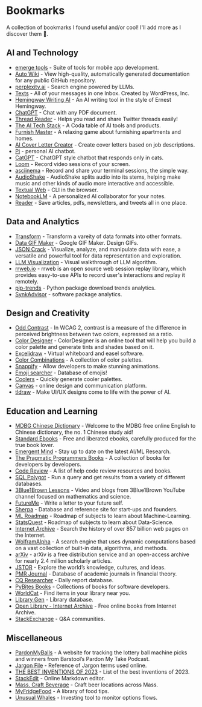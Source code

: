 # Bookmarks

A collection of bookmarks I found useful and/or cool! I'll add more as I discover them 🫡.

## AI and Technology

* [emerge tools](https://www.emergetools.com/) - Suite of tools for mobile app development.
* [Auto Wiki](https://wiki.mutable.ai/) - View high-quality, automatically generated documentation for any public GitHub repository.
* [perplexity.ai](https://www.perplexity.ai/) - Search engine powered by LLMs.
* [Texts](https://texts.com/) - All of your messages in one Inbox. Created by WordPress, Inc.
* [Hemingway Writing AI](https://hemingwayapp.com/) - An AI writing tool in the style of Ernest Hemingway.
* [ChatGPT](https://www.chatpdf.com/) - Chat with any PDF document.
* [Thread Reader](https://threadreaderapp.com/) - Helps you read and share Twitter threads easily!
* [The AI Tech Stack](https://coda.io/d/The-AI-Tech-Stack_d6L8c3BdEb8/Welcome_su1Io#_luigu) - A Coda table of AI tools and products.
* [Furnish Master](https://store.steampowered.com/app/2004080/Furnish_Master/?twclid=2-5yl4n6l7yfh8d7em1teryzrli) - A relaxing game about furnishing apartments and homes.
* [AI Cover Letter Creator](https://aicoverlettercreator.com/) - Create cover letters based on job descriptions.
* [Pi](https://heypi.com/talk?scr) - personal AI chatbot.
* [CatGPT](https://www.cat-gpt.com/) - ChatGPT style chatbot that responds only in cats.
* [Loom](https://www.loom.com/looms/videos) - Record video sessions of your screen.
* [asciinema](https://asciinema.org/) - Record and share your terminal sessions, the simple way.
* [AudioShake](https://www.audioshake.ai/) - AudioShake splits audio into its stems, helping make music and other kinds of audio more interactive and accessible.
* [Textual Web](https://textual-web.io/textualize/weather) - CLI in the browser.
* [NotebookLM](https://notebooklm.google.com/?pli=1) - A personalized AI collaborator for your notes.
* [Reader](https://readwise.io/read) - Save articles, pdfs, newsletters, and tweets all in one place.

## Data and Analytics

* [Transform](https://transform.tools/html-to-jsx) - Transform a vareity of data formats into other formats.
* [Data GIF Maker](https://datagifmaker.withgoogle.com/) - Google GIF Maker. Design GIFs.
* [JSON Crack](https://jsoncrack.com/) - Visualize, analyze, and manipulate data with ease, a versatile and powerful tool for data representation and exploration.
* [LLM Visualization](https://bbycroft.net/llm) - Visual walkthrough of LLM algorithm.
* [rrweb.io](https://www.rrweb.io/) - rrweb is an open source web session replay library, which provides easy-to-use APIs to record user's interactions and replay it remotely.
* [pip-trends](https://piptrends.com/) - Python package download trends analytics.
* [SynkAdvisor](https://snyk.io/advisor/python) - software package analytics.

## Design and Creativity

* [Odd Contrast](https://www.oddcontrast.com/) - In WCAG 2, contrast is a measure of the difference in perceived brightness between two colors, expressed as a ratio.
* [Color Designer](https://colordesigner.io/) - ColorDesigner is an online tool that will help you build a color palette and generate tints and shades based on it.
* [Excelidraw](https://excalidraw.com/) - Virtual whiteboard and easel software.
* [Color Combinations](https://coolors.co/) - A collection of color palettes.
* [Snappify](https://snappify.com/) - Allow developers to make stunning animations.
* [Emoji searcher](https://emoji.muan.co/#) - Database of emojis!
* [Coolers](https://coolors.co/) - Quickly generate cooler palettes.
* [Canvas](https://www.canva.com/) - online design and communication platform.
* [tldraw](https://makereal.tldraw.com/) - Make UI/UX designs come to life with the power of AI.

## Education and Learning

* [MDBG Chinese Dictionary](https://www.mdbg.net/chinese/dictionary) - Welcome to the MDBG free online English to Chinese dictionary, the no. 1 Chinese study aid!
* [Standard Ebooks](https://standardebooks.org/) - Free and liberated ebooks, carefully produced for the true book lover.
* [Emergent Mind](https://www.emergentmind.com/) - Stay up to date on the latest AI/ML Research.
* [The Pragmatic Programmers Books](https://pragprog.com/) - A collection of books for developers by developers.
* [Code Review](https://google.github.io/eng-practices/review/reviewer/) - A list of help code review resources and books.
* [SQL Polygot](https://codapi.org/sql/) - Run a query and get results from a variety of different databases.
* [3Blue1Brown Lessons](https://www.3blue1brown.com/#lessons) - Video and blogs from 3Blue1Brown YouTube channel focused on mathematics and science.
* [FutureMe](https://www.futureme.org/) - Write a letter to your future self.
* [Sherpa](https://www.learnwithsherpa.com/) - Database and reference site for start-ups and founders.
* [ML Roadmap](https://maps.joindeltaacademy.com/) - Roadmap of subjects to learn about Machine-Learning.
* [StatsQuest](https://app.learney.me/maps/StatQuest) - Roadmap of subjects to learn about Data-Science.
* [Internet Archive](https://archive.org/) - Search the history of over 857 billion web pages on the Internet.
* [WolframAlpha](https://www.wolframalpha.com/) - A search engine that uses dynamic computations based on a vast collection of built-in data, algorithms, and methods.
* [arXiv](https://arxiv.org/) - arXiv is a free distribution service and an open-access archive for nearly 2.4 million scholarly articles.
* [JSTOR](https://www.jstor.org/) - Explore the world’s knowledge, cultures, and ideas.
* [PMR Journal](https://www.pm-research.com/journals) - Database of academic journals in financial theory.
* [CQ Researcher](https://library.cqpress.com/cqresearcher/index.php) - Daily report database.
* [PyBites Books](https://pybitesbooks.com/) - Collections of books for software developers.
* [WorldCat](https://www.worldcat.org/) - Find items in your library near you.
* [Library Gen](https://libgen.is/) - Library database.
* [Open Library - Internet Archive](https://openlibrary.org/) - Free online books from Internet Archive.
* [StackExchange](https://stackexchange.com/) - Q&A communities.

## Miscellaneous

* [PardonMyBalls](https://www.pardonmyballs.com/balls?location=CHI) - A website for tracking the lottery ball machine picks and winners from Barstool’s Pardon My Take Podcast.
* [Jargon File](http://www.catb.org/jargon/html/online-preface.html) - Reference of Jargon terms used online.
* [THE BEST INVENTIONS OF 2023](https://time.com/collection/best-inventions-2023/?utm_campaign=mb&utm_medium=newsletter&utm_source=morning_brew) - List of the best inventions of 2023.
* [StackEdit](https://stackedit.io/app#) - Online Markdown editor.
* [Mass. Craft Beverage](https://mass-eoeea.maps.arcgis.com/apps/webappviewer/index.html?id=f7038ef158914191b198764b1485c366) - Craft beer locations across Mass.
* [MyFridgeFood](https://myfridgefood.com/tips/?utm_campaign=mb&utm_medium=newsletter&utm_source=morning_brew) - A library of food tips.
* [Unusual Whales](https://unusualwhales.com/live-options-flow/free) - Investing tool to monitor options flows.
